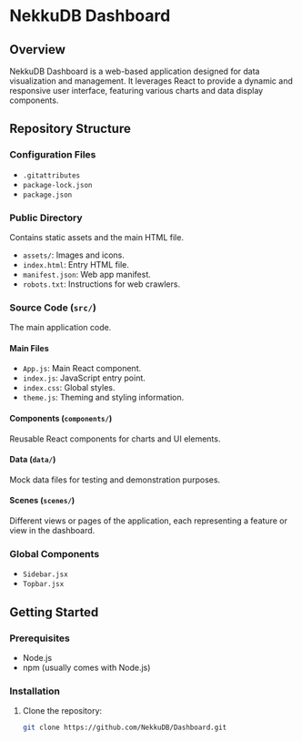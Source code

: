 # NekkuDB Dashboard

## Overview
NekkuDB Dashboard is a web-based application designed for data visualization and management. It leverages React to provide a dynamic and responsive user interface, featuring various charts and data display components.

## Repository Structure
### Configuration Files
- `.gitattributes`
- `package-lock.json`
- `package.json`

### Public Directory
Contains static assets and the main HTML file.
- `assets/`: Images and icons.
- `index.html`: Entry HTML file.
- `manifest.json`: Web app manifest.
- `robots.txt`: Instructions for web crawlers.

### Source Code (`src/`)
The main application code.
#### Main Files
- `App.js`: Main React component.
- `index.js`: JavaScript entry point.
- `index.css`: Global styles.
- `theme.js`: Theming and styling information.

#### Components (`components/`)
Reusable React components for charts and UI elements.

#### Data (`data/`)
Mock data files for testing and demonstration purposes.

#### Scenes (`scenes/`)
Different views or pages of the application, each representing a feature or view in the dashboard.

### Global Components
- `Sidebar.jsx`
- `Topbar.jsx`

## Getting Started
### Prerequisites
- Node.js
- npm (usually comes with Node.js)

### Installation
1. Clone the repository:
   ```bash
   git clone https://github.com/NekkuDB/Dashboard.git
